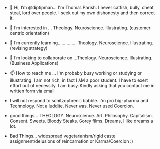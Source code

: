 - 👋 Hi, I’m @diptipman... I'm Thomas Parish.  I never catfish, bully, cheat, steal, lord over people. I seek out my own dishonesty and then correct it.
- 👀 I’m interested in ... Theology. Neuroscience. Illustrating. (customer centric orientation)
- 🌱 I’m currently learning............... Theology. Neuroscience. Illustrating.  (revising strategy)
- 💞️ I’m looking to collaborate on ...Theology. Neuroscience. Illustrating. (Business Applications)
- 📫 How to reach me ... I'm probably busy working or studying or illustrating.  I am not rich, in fact I AM a poor student. I have to exert effort out of necessity. I am busy.  Kindly asking that you contact me in written form via email 
- I will not respond to schitzophrenic babble.
I'm pro big-pharma and Technology.  Not a luddite. Never was.  Never used Coercion.

- good things... THEOLOGY. Neuroscience. Art. Philosophy. Capitalism. Consent. Sweets. Bloody Steaks. Gorey films. Dreams, I like dreams a lot.  
- Bad Things... widespread vegetarianism/rigid caste assignment/delusions of reincarnation or Karma/Coercion :)

<!---
diptipman/diptipman is a ✨ special ✨ repository because its `README.md` (this file) appears on your GitHub profile.
You can click the Preview link to take a look at your changes.
--->
